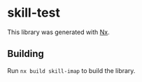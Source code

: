 # skill-test

This library was generated with [Nx](https://nx.dev).

## Building

Run `nx build skill-imap` to build the library.
